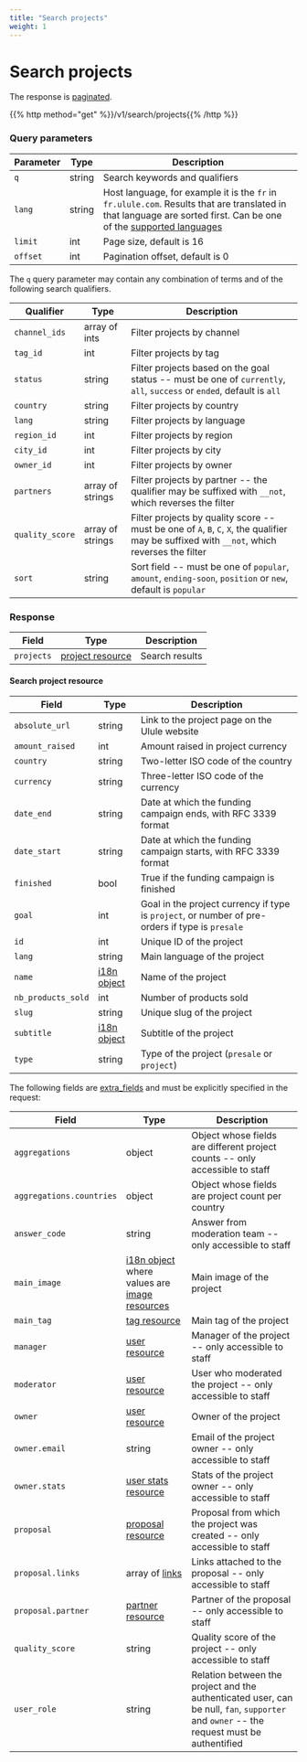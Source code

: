 ```yaml
---
title: "Search projects"
weight: 1
---
```


# Search projects

The response is [paginated](#pagination).

{{% http method="get" %}}/v1/search/projects{{% /http %}}

### Query parameters

| Parameter | Type   | Description                                                                                                                                                                     |
| --------- | ------ | ------------------------------------------------------------------------------------------------------------------------------------------------------------------------------- |
| `q`       | string | Search keywords and qualifiers                                                                                                                                                  |
| `lang`    | string | Host language, for example it is the `fr` in `fr.ulule.com`. Results that are translated in that language are sorted first. Can be one of the [supported languages](#languages) |
| `limit`   | int    | Page size, default is 16                                                                                                                                                        |
| `offset`  | int    | Pagination offset, default is 0                                                                                                                                                 |

The `q` query parameter may contain any combination of terms and of the following search qualifiers.

| Qualifier       | Type             | Description                                                                                                                                  |
| --------------- | ---------------- | -------------------------------------------------------------------------------------------------------------------------------------------- |
| `channel_ids`   | array of ints    | Filter projects by channel                                                                                                                   |
| `tag_id`        | int              | Filter projects by tag                                                                                                                       |
| `status`        | string           | Filter projects based on the goal status -- must be one of `currently`, `all`, `success` or `ended`, default is `all`                        |
| `country`       | string           | Filter projects by country                                                                                                                   |
| `lang`          | string           | Filter projects by language                                                                                                                  |
| `region_id`     | int              | Filter projects by region                                                                                                                    |
| `city_id`       | int              | Filter projects by city                                                                                                                      |
| `owner_id`      | int              | Filter projects by owner                                                                                                                     |
| `partners`      | array of strings | Filter projects by partner -- the qualifier may be suffixed with `__not`, which reverses the filter                                          |
| `quality_score` | array of strings | Filter projects by quality score -- must be one of `A`, `B`, `C`, `X`, the qualifier may be suffixed with `__not`, which reverses the filter |
| `sort`          | string           | Sort field -- must be one of `popular`, `amount`, `ending-soon`, `position` or `new`, default is `popular`                                   |

### Response

| Field      | Type                                         | Description    |
| ---------- | -------------------------------------------- | -------------- |
| `projects` | [project resource](#search-project-resource) | Search results |

#### Search project resource

| Field              | Type                 | Description                                                                                     |
| ------------------ | -------------------- | ----------------------------------------------------------------------------------------------- |
| `absolute_url`     | string               | Link to the project page on the Ulule website                                                   |
| `amount_raised`    | int                  | Amount raised in project currency                                                               |
| `country`          | string               | Two-letter ISO code of the country                                                              |
| `currency`         | string               | Three-letter ISO code of the currency                                                           |
| `date_end`         | string               | Date at which the funding campaign ends, with RFC 3339 format                                   |
| `date_start`       | string               | Date at which the funding campaign starts, with RFC 3339 format                                 |
| `finished`         | bool                 | True if the funding campaign is finished                                                        |
| `goal`             | int                  | Goal in the project currency if type is `project`, or number of pre-orders if type is `presale` |
| `id`               | int                  | Unique ID of the project                                                                        |
| `lang`             | string               | Main language of the project                                                                    |
| `name`             | [i18n object](#i18n) | Name of the project                                                                             |
| `nb_products_sold` | int                  | Number of products sold                                                                         |
| `slug`             | string               | Unique slug of the project                                                                      |
| `subtitle`         | [i18n object](#i18n) | Subtitle of the project                                                                         |
| `type`             | string               | Type of the project (`presale` or `project`)                                                    |

The following fields are [extra_fields](#extra-fields) and must be explicitly specified in the request:

| Field                    | Type                                                        | Description                                                                                                                              |
| ------------------------ | ----------------------------------------------------------- | ---------------------------------------------------------------------------------------------------------------------------------------- |
| `aggregations`           | object                                                      | Object whose fields are different project counts -- only accessible to staff                                                             |
| `aggregations.countries` | object                                                      | Object whose fields are project count per country                                                                                        |
| `answer_code`            | string                                                      | Answer from moderation team -- only accessible to staff                                                                                  |
| `main_image`             | [i18n object](#i18n) where values are [image resources](#image) | Main image of the project                                                                                                                |
| `main_tag`               | [tag resource](#category-and-tag)                           | Main tag of the project                                                                                                                  |
| `manager`                | [user resource](#user-resource)                             | Manager of the project -- only accessible to staff                                                                                       |
| `moderator`              | [user resource](#user-resource)                             | User who moderated the project -- only accessible to staff                                                                               |
| `owner`                  | [user resource](#user-resource)                             | Owner of the project                                                                                                                     |
| `owner.email`            | string                                                      | Email of the project owner -- only accessible to staff                                                                                   |
| `owner.stats`            | [user stats resource](#user-stats-resource)                 | Stats of the project owner -- only accessible to staff                                                                                   |
| `proposal`               | [proposal resource](#proposal-resource)                     | Proposal from which the project was created -- only accessible to staff                                                                  |
| `proposal.links`         | array of [links](#link-resource)                            | Links attached to the proposal -- only accessible to staff                                                                               |
| `proposal.partner`       | [partner resource](#partner-resource)                       | Partner of the proposal -- only accessible to staff                                                                                      |
| `quality_score`          | string                                                      | Quality score of the project -- only accessible to staff                                                                                 |
| `user_role`              | string                                                      | Relation between the project and the authenticated user, can be null, `fan`, `supporter` and `owner` -- the request must be authentified |
